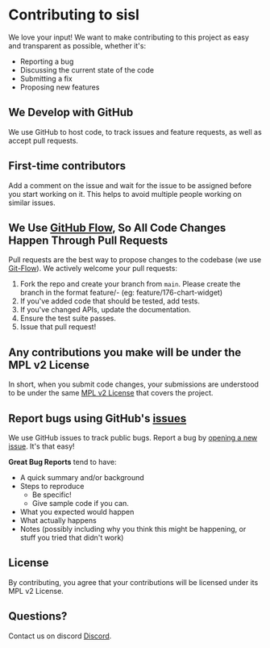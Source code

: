 # Contributing to sisl
We love your input! We want to make contributing to this project as easy and transparent as possible, whether it's:

- Reporting a bug
- Discussing the current state of the code
- Submitting a fix
- Proposing new features

## We Develop with GitHub
We use GitHub to host code, to track issues and feature requests, as well as accept pull requests.

## First-time contributors
Add a comment on the issue and wait for the issue to be assigned before you start working on it. This helps to avoid multiple people working on similar issues.

## We Use [GitHub Flow](https://guides.github.com/introduction/flow/index.html), So All Code Changes Happen Through Pull Requests
Pull requests are the best way to propose changes to the codebase (we use [Git-Flow](https://nvie.com/posts/a-successful-git-branching-model/)). We actively welcome your pull requests:

1. Fork the repo and create your branch from `main`. Please create the branch in the format feature/<issue-id>-<issue-name> (eg: feature/176-chart-widget)
2. If you've added code that should be tested, add tests.
3. If you've changed APIs, update the documentation.
4. Ensure the test suite passes.
5. Issue that pull request!

## Any contributions you make will be under the MPL v2 License
In short, when you submit code changes, your submissions are understood to be under the same [MPL v2 License](https://www.mozilla.org/en-US/MPL/2.0) that covers the project.

## Report bugs using GitHub's [issues](https://github.com/zerothi/sisl/issues)
We use GitHub issues to track public bugs. Report a bug by [opening a new issue](https://github.com/zerothi/sisl/issues/new/choose). It's that easy!

**Great Bug Reports** tend to have:

- A quick summary and/or background
- Steps to reproduce
  - Be specific!
  - Give sample code if you can.
- What you expected would happen
- What actually happens
- Notes (possibly including why you think this might be happening, or stuff you tried that didn't work)

## License
By contributing, you agree that your contributions will be licensed under its MPL v2 License.

## Questions? 
Contact us on discord [Discord](https://discord.gg/5XnFXFdkv2).
